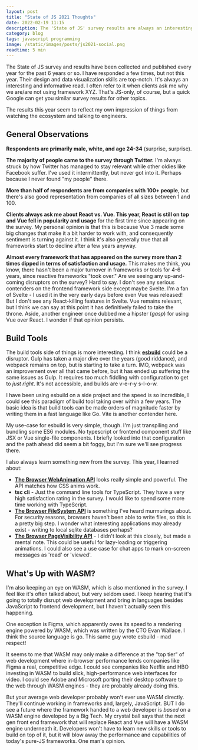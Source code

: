 ```yaml
---
layout: post
title: "State of JS 2021 Thoughts"
date: 2022-02-19 11:15
description: The 'State of JS' survey results are always an interesting and informative read - my observations and TILs.
category: blog
tags: javascript programming
image: /static/images/posts/js2021-social.png
readtime: 5 min
---
```


The State of JS survey and results have been collected and published every year for the past 6 years or so. I have responded a few times, but not this year. Their design and data visualization skills are top-notch. It's always an interesting and informative read. I often refer to it when clients ask me why we are/are not using framework XYZ. That's JS-only, of course, but a quick Google can get you similar survey results for other topics.

The results this year seem to reflect my own impression of things from watching the ecosystem and talking to engineers.

## General Observations

**Respondents are primarily male, white, and age 24-34** (surprise, surprise).

**The majority of people came to the survey through Twitter.** I'm always struck by how Twitter has managed to stay relevant while other oldies like Facebook suffer. I've used it intermittently, but never got into it. Perhaps because I never found "my people" there.

**More than half of respondents are from companies with 100+ people**, but there's also good representation from companies of all sizes between 1 and 100.

**Clients always ask me about React vs. Vue. This year, React is still on top and Vue fell in popularity and usage** for the first time since appearing on the survey. My personal opinion is that this is because Vue 3 made some big changes that make it a bit harder to work with, and consequently sentiment is turning against it. I think it's also generally true that all frameworks start to decline after a few years anyway.

**Almost every framework that has appeared on the survey more than 2 times dipped in terms of satisfaction and usage.** This makes me think, you know, there hasn't been a major turnover in frameworks or tools for 4-6 years, since reactive frameworks "took over." Are we seeing any up-and-coming disruptors on the survey? Hard to say. I don't see any serious contenders on the frontend framework side except maybe Svelte. I'm a fan of Svelte - I used it in the very early days before even Vue was released! But I don't see any React-killing features in Svelte. Vue remains relevant, but I think we can say at this point it has definitively failed to take the throne. Aside, another engineer once dubbed me a hipster (_gasp_) for using Vue over React. I wonder if that opinion persists.

## Build Tools

The build tools side of things is more interesting. I think **[esbuild](https://github.com/evanw/esbuild)** could be a disruptor. Gulp has taken a major dive over the years (good riddance), and webpack remains on top, but is starting to take a turn. IMO, webpack was an improvement over all that came before, but it has ended up suffering the same issues as Gulp. It requires too much fiddling with configuration to get to _just right_. It's not accessible, and builds are v-e-r-y s-l-o-w.

I have been using esbuild on a side project and the speed is so incredible, I could see this paradigm of build tool taking over within a few years. The basic idea is that build tools can be made orders of magnitude faster by writing them in a fast language like Go. Vite is another contender here.

My use-case for esbuild is very simple, though. I'm just transpiling and bundling some ES6 modules. No typescript or frontend component stuff like JSX or Vue single-file components. I briefly looked into that configuration and the path ahead did seem a bit foggy, but I'm sure we'll see progress there.

I also always learn something new from the survey. This year, I learned about:

- **[The Browser WebAnimation API](https://developer.mozilla.org/en-US/docs/Web/API/Web_Animations_API/Using_the_Web_Animations_API)** looks really simple and powerful. The API matches how CSS anims work.
- **tsc cli** - Just the command line tools for TypeScript. They have a very high satisfaction rating in the survey. I would like to spend some more time working with TypeScript.
- **[The Browser FileSystem API](https://developer.mozilla.org/en-US/docs/Web/API/FileSystem)** is something I've heard murmurings about. For security reasons, browsers haven't been able to write files, so this is a pretty big step. I wonder what interesting applications may already exist - writing to local sqlite databases perhaps?
- **[The Browser PageVisibility API](https://developer.mozilla.org/en-US/docs/Web/API/Page_Visibility_API)** - I didn't look at this closely, but made a mental note. This could be useful for lazy-loading or triggering animations. I could also see a use case for chat apps to mark on-screen messages as 'read' or 'viewed'.

## What's Up with WASM?

I'm also keeping an eye on WASM, which is also mentioned in the survey. I feel like it's often talked about, but very seldom used. I keep hearing that it's going to totally disrupt web development and bring in languages besides JavaScript to frontend development, but I haven't actually seen this happening.

One exception is Figma, which apparently owes its speed to a rendering engine powered by WASM, which was written by the CTO Evan Wallace. I think the source language is go. This same guy wrote esbuild - mad respect!

It seems to me that WASM may only make a difference at the "top tier" of web development where in-browser performance lends companies like Figma a real, competitive edge. I could see companies like Netflix and HBO investing in WASM to build slick, high-performance web interfaces for video. I could see Adobe and Microsoft porting their desktop software to the web through WASM engines - they are probably already doing this.

But your average web developer probably won't ever use WASM directly. They'll continue working in frameworks and, largely, JavaScript. BUT I do see a future where the framework handed to a web developer is _based_ on a WASM engine developed by a Big Tech. My crystal ball says that the next gen front end framework that will replace React and Vue will have a WASM engine underneath it. Developers won't have to learn new skills or tools to build on top of it, but it will blow away the performance and capabilities of today's pure-JS frameworks. One man's opinion.
